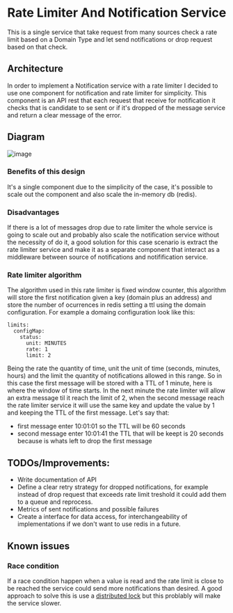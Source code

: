 # Rate Limiter And Notification Service
This is a single service that take request from many sources check a rate limit based on a Domain Type and let send notifications or drop request based on that check.

## Architecture

In order to implement a Notification service with a rate limiter I decided to use one component for notification and rate limiter for simplicity. This component is an API rest that each request that receive for notification it checks that is candidate to se sent or if it's dropped of the message service and return a clear message of the error.

## Diagram 
![image](https://github.com/axlEscalada/demo-rate-limiter/assets/87334103/793c92e1-94e9-4a26-a968-a524a6d689b7)


### Benefits of this design
It's a single component due to the simplicity of the case, it's possible to scale out the component and also scale the in-memory db (redis).

### Disadvantages 
If there is a lot of messages drop due to rate limiter the whole service is going to scale out and probably also scale the notification service without the necessity of do it, a good solution for this case scenario is extract the rate limiter service and make it as a separate component that interact as a middleware between source of notifications and notifification service.

### Rate limiter algorithm
The algorithm used in this rate limiter is fixed window counter, this algorithm will store the first notification given a key (domain plus an address) and store the number of ocurrences in redis setting a ttl using the domain configuration. For example a domaing configuration look like this:
```
limits:
  configMap:
    status:
      unit: MINUTES
      rate: 1
      limit: 2
```
Being the rate the quantity of time, unit the unit of time (seconds, minutes, hours) and the limit the quantity of notifications allowed in this range.
So in this case the first message will be stored with a TTL of 1 minute, here is where the window of time starts. In the next minute the rate limiter will allow an extra message til it reach the limit of 2, when the second message reach the rate limiter service it will use the same key and update the value by 1 and keeping the TTL of the first message.
Let's say that:
- first message enter 10:01:01 so the TTL will be 60 seconds
- second message enter 10:01:41 the TTL that will be keept is 20 seconds because is whats left to drop the first message

## TODOs/Improvements:
- Write documentation of API
- Define a clear retry strategy for dropped notifications, for example instead of drop request that exceeds rate limit treshold it could add them to a queue and reprocess.
- Metrics of sent notifications and possible failures
- Create a interface for data access, for interchangeability of implementations if we don't want to use redis in a future.

## Known issues
### Race condition
If a race condition happen when a value is read and the rate limit is close to be reached the service could send more notifications than desired. A good approach to solve this is use a [distributed lock](https://redis.com/ebook/part-2-core-concepts/chapter-6-application-components-in-redis/6-2-distributed-locking/) but this problably will make the service slower.

